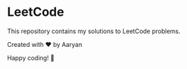# LeetCode

This repository contains my solutions to LeetCode problems.

Created with :heart: by Aaryan

 Happy coding! 🚀
